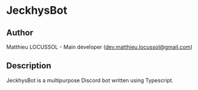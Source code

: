 # JeckhysBot

## Author

Matthieu LOCUSSOL - Main developer (<dev.matthieu.locussol@gmail.com>)

## Description

JeckhysBot is a multipurpose Discord bot written using Typescript.
